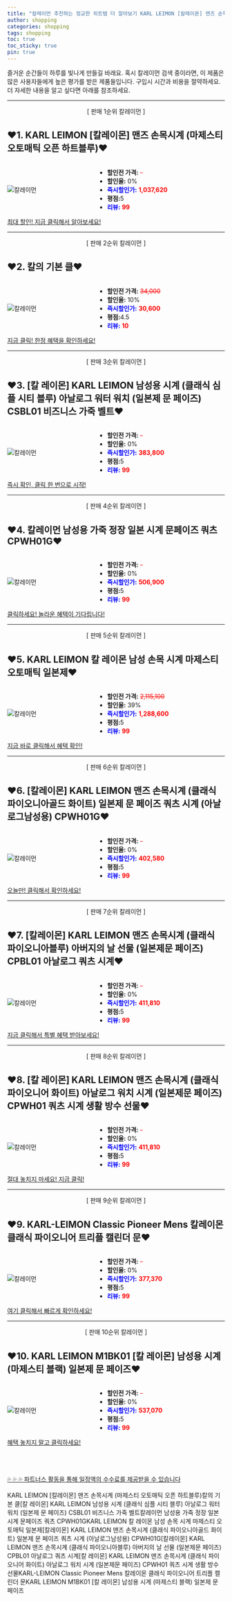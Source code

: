 ```yaml
---
title: "칼레이먼 추천하는 정교한 히트템 더 알아보기 KARL LEIMON [칼레이몬] 맨즈 손목시계"
author: shopping
categories: shopping
tags: shopping
toc: true
toc_sticky: true
pin: true
---
```

즐거운 순간들이 하루를 빛나게 만들길 바래요. 혹시 칼레이먼 검색 중이라면, 이 제품은 많은 사용자들에게 높은 평가를 받은 제품들입니다. 구입시 시간과 비용을 절약하세요. 더 자세한 내용을 알고 싶다면 아래를 참조하세요.

---
<p class="toplist" style="margin: 0 auto; display: block; width: fit-content;">[ 판매 1순위 칼레이먼 ]</p>

<h2><strong>❤️1. KARL LEIMON [칼레이몬] 맨즈 손목시계 (마제스티 오토매틱 오픈 하트블루)❤️</strong></h2>

<div style="display: flex; align-items: center;">
    <div style="flex: 0.4;">
        <img src="https://thumbnail7.coupangcdn.com/thumbnails/remote/230x230ex/image/vendor_inventory/a46d/81d244442f5aabb614df889354a0ab7c67710a1f0131245c31f25c775831.jpg" alt="칼레이먼" style="max-width: 100%;">
    </div>
    <div style="flex: 0.6; margin-left: 10px;">
        <ul>
            <li><strong>할인전 가격:</strong> <del style="color: red;">-</del></li>
            <li><strong>할인율:</strong> 0%</li>
            <li><span style='color:blue'><strong>즉시할인가:</strong></span> <span style='color:red'><strong>1,037,620</strong></span></li>
            <li><strong>평점:</strong>5</li>
            <li><span style='color:blue'><strong>리뷰:</strong></span> <span style='color:red'><strong>99</strong></span></li>
        </ul>
    </div>
</div>
<div class="center">
    <a href="https://selin100587001.github.io?lptag=AF9450613&subid=githubio&pageKey=8055376980&traceid=V0-153&itemId=22605722063&vendorItemId=90733267743" class="myButton">
        최대 할인! 지금 클릭해서 알아보세요!
    </a>
</div>


---
<p class="toplist" style="margin: 0 auto; display: block; width: fit-content;">[ 판매 2순위 칼레이먼 ]</p>

<h2><strong>❤️2. 칼의 기본 클❤️</strong></h2>

<div style="display: flex; align-items: center;">
    <div style="flex: 0.4;">
        <img src="https://thumbnail9.coupangcdn.com/thumbnails/remote/230x230ex/image/retail/images/2021/11/09/9/5/5782294f-a4ec-41ab-8d12-8cb5db752089.jpg" alt="칼레이먼" style="max-width: 100%;">
    </div>
    <div style="flex: 0.6; margin-left: 10px;">
        <ul>
            <li><strong>할인전 가격:</strong> <del style="color: red;">34,000</del></li>
            <li><strong>할인율:</strong> 10%</li>
            <li><span style='color:blue'><strong>즉시할인가:</strong></span> <span style='color:red'><strong>30,600</strong></span></li>
            <li><strong>평점:</strong>4.5</li>
            <li><span style='color:blue'><strong>리뷰:</strong></span> <span style='color:red'><strong>10</strong></span></li>
        </ul>
    </div>
</div>
<div class="center">
    <a href="https://selin100587001.github.io?lptag=AF9450613&subid=githubio&pageKey=6170296045&traceid=V0-153&itemId=12039356091&vendorItemId=79311587428" class="myButton">
        지금 클릭! 한정 혜택을 확인하세요!
    </a>
</div>


---
<p class="toplist" style="margin: 0 auto; display: block; width: fit-content;">[ 판매 3순위 칼레이먼 ]</p>

<h2><strong>❤️3. [칼 레이몬] KARL LEIMON 남성용 시계 (클래식 심플 시티 블루) 아날로그 워터 워치 (일본제 문 페이즈) CSBL01 비즈니스 가죽 벨트❤️</strong></h2>

<div style="display: flex; align-items: center;">
    <div style="flex: 0.4;">
        <img src="https://thumbnail6.coupangcdn.com/thumbnails/remote/230x230ex/image/vendor_inventory/e036/016f8f0f76a9e89243c2dfa30aece3b02cac8b0148f6dfc9b464094386dd.jpg" alt="칼레이먼" style="max-width: 100%;">
    </div>
    <div style="flex: 0.6; margin-left: 10px;">
        <ul>
            <li><strong>할인전 가격:</strong> <del style="color: red;">-</del></li>
            <li><strong>할인율:</strong> 0%</li>
            <li><span style='color:blue'><strong>즉시할인가:</strong></span> <span style='color:red'><strong>383,800</strong></span></li>
            <li><strong>평점:</strong>5</li>
            <li><span style='color:blue'><strong>리뷰:</strong></span> <span style='color:red'><strong>99</strong></span></li>
        </ul>
    </div>
</div>
<div class="center">
    <a href="https://selin100587001.github.io?lptag=AF9450613&subid=githubio&pageKey=5523505208&traceid=V0-153&itemId=8646680051&vendorItemId=87727256094" class="myButton">
        즉시 확인, 클릭 한 번으로 시작!
    </a>
</div>


---
<p class="toplist" style="margin: 0 auto; display: block; width: fit-content;">[ 판매 4순위 칼레이먼 ]</p>

<h2><strong>❤️4. 칼레이먼 남성용 가죽 정장 일본 시계 문페이즈 쿼츠 CPWH01G❤️</strong></h2>

<div style="display: flex; align-items: center;">
    <div style="flex: 0.4;">
        <img src="https://thumbnail10.coupangcdn.com/thumbnails/remote/230x230ex/image/vendor_inventory/1b7a/f03013963076c64e370ff8e06d79890cfd5b134d2da7594fb52506ff1136.jpg" alt="칼레이먼" style="max-width: 100%;">
    </div>
    <div style="flex: 0.6; margin-left: 10px;">
        <ul>
            <li><strong>할인전 가격:</strong> <del style="color: red;">-</del></li>
            <li><strong>할인율:</strong> 0%</li>
            <li><span style='color:blue'><strong>즉시할인가:</strong></span> <span style='color:red'><strong>506,900</strong></span></li>
            <li><strong>평점:</strong>5</li>
            <li><span style='color:blue'><strong>리뷰:</strong></span> <span style='color:red'><strong>99</strong></span></li>
        </ul>
    </div>
</div>
<div class="center">
    <a href="https://selin100587001.github.io?lptag=AF9450613&subid=githubio&pageKey=7328419334&traceid=V0-153&itemId=18809430427&vendorItemId=85940011231" class="myButton">
        클릭하세요! 놀라운 혜택이 기다립니다!
    </a>
</div>


---
<p class="toplist" style="margin: 0 auto; display: block; width: fit-content;">[ 판매 5순위 칼레이먼 ]</p>

<h2><strong>❤️5. KARL LEIMON 칼 레이몬 남성 손목 시계 마제스티 오토매틱 일본제❤️</strong></h2>

<div style="display: flex; align-items: center;">
    <div style="flex: 0.4;">
        <img src="https://thumbnail7.coupangcdn.com/thumbnails/remote/230x230ex/image/vendor_inventory/5288/c78a5db31cf8c55a91d704ad43a1b612145171a48b8c31641d94753059ba.jpg" alt="칼레이먼" style="max-width: 100%;">
    </div>
    <div style="flex: 0.6; margin-left: 10px;">
        <ul>
            <li><strong>할인전 가격:</strong> <del style="color: red;">2,115,100</del></li>
            <li><strong>할인율:</strong> 39%</li>
            <li><span style='color:blue'><strong>즉시할인가:</strong></span> <span style='color:red'><strong>1,288,600</strong></span></li>
            <li><strong>평점:</strong>5</li>
            <li><span style='color:blue'><strong>리뷰:</strong></span> <span style='color:red'><strong>99</strong></span></li>
        </ul>
    </div>
</div>
<div class="center">
    <a href="https://selin100587001.github.io?lptag=AF9450613&subid=githubio&pageKey=7858679176&traceid=V0-153&itemId=21439417096&vendorItemId=88494064561" class="myButton">
        지금 바로 클릭해서 혜택 확인!
    </a>
</div>


---
<p class="toplist" style="margin: 0 auto; display: block; width: fit-content;">[ 판매 6순위 칼레이먼 ]</p>

<h2><strong>❤️6. [칼레이몬] KARL LEIMON 맨즈 손목시계 (클래식 파이오니아골드 화이트) 일본제 문 페이즈 쿼츠 시계 (아날로그남성용) CPWH01G❤️</strong></h2>

<div style="display: flex; align-items: center;">
    <div style="flex: 0.4;">
        <img src="https://thumbnail9.coupangcdn.com/thumbnails/remote/230x230ex/image/vendor_inventory/fd38/cfe90c3d4cd5edb490ee91168e286f7de56f0d04b184f6be89160c5784bc.jpg" alt="칼레이먼" style="max-width: 100%;">
    </div>
    <div style="flex: 0.6; margin-left: 10px;">
        <ul>
            <li><strong>할인전 가격:</strong> <del style="color: red;">-</del></li>
            <li><strong>할인율:</strong> 0%</li>
            <li><span style='color:blue'><strong>즉시할인가:</strong></span> <span style='color:red'><strong>402,580</strong></span></li>
            <li><strong>평점:</strong>5</li>
            <li><span style='color:blue'><strong>리뷰:</strong></span> <span style='color:red'><strong>99</strong></span></li>
        </ul>
    </div>
</div>
<div class="center">
    <a href="https://selin100587001.github.io?lptag=AF9450613&subid=githubio&pageKey=6532472833&traceid=V0-153&itemId=14514031401&vendorItemId=90720394545" class="myButton">
        오늘만! 클릭해서 확인하세요!
    </a>
</div>


---
<p class="toplist" style="margin: 0 auto; display: block; width: fit-content;">[ 판매 7순위 칼레이먼 ]</p>

<h2><strong>❤️7. [칼레이몬] KARL LEIMON 맨즈 손목시계 (클래식 파이오니아블루) 아버지의 날 선물 (일본제문 페이즈) CPBL01 아날로그 쿼츠 시계❤️</strong></h2>

<div style="display: flex; align-items: center;">
    <div style="flex: 0.4;">
        <img src="https://thumbnail9.coupangcdn.com/thumbnails/remote/230x230ex/image/vendor_inventory/aa72/685d75b53024407c3c926edfee3b8d8289e4fd5649113d7adb1fd49d9ed8.jpg" alt="칼레이먼" style="max-width: 100%;">
    </div>
    <div style="flex: 0.6; margin-left: 10px;">
        <ul>
            <li><strong>할인전 가격:</strong> <del style="color: red;">-</del></li>
            <li><strong>할인율:</strong> 0%</li>
            <li><span style='color:blue'><strong>즉시할인가:</strong></span> <span style='color:red'><strong>411,810</strong></span></li>
            <li><strong>평점:</strong>5</li>
            <li><span style='color:blue'><strong>리뷰:</strong></span> <span style='color:red'><strong>99</strong></span></li>
        </ul>
    </div>
</div>
<div class="center">
    <a href="https://selin100587001.github.io?lptag=AF9450613&subid=githubio&pageKey=6610355650&traceid=V0-153&itemId=14986917208&vendorItemId=85355599942" class="myButton">
        지금 클릭해서 특별 혜택 받아보세요!
    </a>
</div>


---
<p class="toplist" style="margin: 0 auto; display: block; width: fit-content;">[ 판매 8순위 칼레이먼 ]</p>

<h2><strong>❤️8. [칼 레이몬] KARL LEIMON 맨즈 손목시계 (클래식 파이오니어 화이트) 아날로그 워치 시계 (일본제문 페이즈) CPWH01 쿼츠 시계 생활 방수 선물❤️</strong></h2>

<div style="display: flex; align-items: center;">
    <div style="flex: 0.4;">
        <img src="https://thumbnail8.coupangcdn.com/thumbnails/remote/230x230ex/image/vendor_inventory/1b8e/94e2ca44777be84f645624442fdace5756f52dd40d4edab1903714a219e1.jpg" alt="칼레이먼" style="max-width: 100%;">
    </div>
    <div style="flex: 0.6; margin-left: 10px;">
        <ul>
            <li><strong>할인전 가격:</strong> <del style="color: red;">-</del></li>
            <li><strong>할인율:</strong> 0%</li>
            <li><span style='color:blue'><strong>즉시할인가:</strong></span> <span style='color:red'><strong>411,810</strong></span></li>
            <li><strong>평점:</strong>5</li>
            <li><span style='color:blue'><strong>리뷰:</strong></span> <span style='color:red'><strong>99</strong></span></li>
        </ul>
    </div>
</div>
<div class="center">
    <a href="https://selin100587001.github.io?lptag=AF9450613&subid=githubio&pageKey=6532475507&traceid=V0-153&itemId=14514047299&vendorItemId=85355596582" class="myButton">
        절대 놓치지 마세요! 지금 클릭!
    </a>
</div>


---
<p class="toplist" style="margin: 0 auto; display: block; width: fit-content;">[ 판매 9순위 칼레이먼 ]</p>

<h2><strong>❤️9. KARL-LEIMON Classic Pioneer Mens 칼레이몬 클래식 파이오니어 트리플 캘린더 문❤️</strong></h2>

<div style="display: flex; align-items: center;">
    <div style="flex: 0.4;">
        <img src="https://thumbnail9.coupangcdn.com/thumbnails/remote/230x230ex/image/vendor_inventory/048c/79fd5b9e0b3608029a310655eae0d74f06a27f20dbd9708f2d0c771f7a8f.jpg" alt="칼레이먼" style="max-width: 100%;">
    </div>
    <div style="flex: 0.6; margin-left: 10px;">
        <ul>
            <li><strong>할인전 가격:</strong> <del style="color: red;">-</del></li>
            <li><strong>할인율:</strong> 0%</li>
            <li><span style='color:blue'><strong>즉시할인가:</strong></span> <span style='color:red'><strong>377,370</strong></span></li>
            <li><strong>평점:</strong>5</li>
            <li><span style='color:blue'><strong>리뷰:</strong></span> <span style='color:red'><strong>99</strong></span></li>
        </ul>
    </div>
</div>
<div class="center">
    <a href="https://selin100587001.github.io?lptag=AF9450613&subid=githubio&pageKey=8211970151&traceid=V0-153&itemId=23573715557&vendorItemId=90599639853" class="myButton">
        여기 클릭해서 빠르게 확인하세요!
    </a>
</div>


---
<p class="toplist" style="margin: 0 auto; display: block; width: fit-content;">[ 판매 10순위 칼레이먼 ]</p>

<h2><strong>❤️10. KARL LEIMON M1BK01 [칼 레이몬] 남성용 시계 (마제스티 블랙) 일본제 문 페이즈❤️</strong></h2>

<div style="display: flex; align-items: center;">
    <div style="flex: 0.4;">
        <img src="https://thumbnail6.coupangcdn.com/thumbnails/remote/230x230ex/image/vendor_inventory/a221/09b6eba871a78254c7d5bec686f961dd428880bc6659f90fe7a6e13d55cd.jpg" alt="칼레이먼" style="max-width: 100%;">
    </div>
    <div style="flex: 0.6; margin-left: 10px;">
        <ul>
            <li><strong>할인전 가격:</strong> <del style="color: red;">-</del></li>
            <li><strong>할인율:</strong> 0%</li>
            <li><span style='color:blue'><strong>즉시할인가:</strong></span> <span style='color:red'><strong>537,070</strong></span></li>
            <li><strong>평점:</strong>5</li>
            <li><span style='color:blue'><strong>리뷰:</strong></span> <span style='color:red'><strong>99</strong></span></li>
        </ul>
    </div>
</div>
<div class="center">
    <a href="https://selin100587001.github.io?lptag=AF9450613&subid=githubio&pageKey=8153506244&traceid=V0-153&itemId=23212387535&vendorItemId=90733271943" class="myButton">
        혜택 놓치지 말고 클릭하세요!
    </a>
</div>

<br><br><br>[💦 💦 💦 파트너스 활동을 통해 일정액의 수수료를 제공받을 수 있습니다](https://link.coupang.com/a/bcpT2c)<br><br>KARL LEIMON [칼레이몬] 맨즈 손목시계 (마제스티 오토매틱 오픈 하트블루)칼의 기본 클[칼 레이몬] KARL LEIMON 남성용 시계 (클래식 심플 시티 블루) 아날로그 워터 워치 (일본제 문 페이즈) CSBL01 비즈니스 가죽 벨트칼레이먼 남성용 가죽 정장 일본 시계 문페이즈 쿼츠 CPWH01GKARL LEIMON 칼 레이몬 남성 손목 시계 마제스티 오토매틱 일본제[칼레이몬] KARL LEIMON 맨즈 손목시계 (클래식 파이오니아골드 화이트) 일본제 문 페이즈 쿼츠 시계 (아날로그남성용) CPWH01G[칼레이몬] KARL LEIMON 맨즈 손목시계 (클래식 파이오니아블루) 아버지의 날 선물 (일본제문 페이즈) CPBL01 아날로그 쿼츠 시계[칼 레이몬] KARL LEIMON 맨즈 손목시계 (클래식 파이오니어 화이트) 아날로그 워치 시계 (일본제문 페이즈) CPWH01 쿼츠 시계 생활 방수 선물KARL-LEIMON Classic Pioneer Mens 칼레이몬 클래식 파이오니어 트리플 캘린더 문KARL LEIMON M1BK01 [칼 레이몬] 남성용 시계 (마제스티 블랙) 일본제 문 페이즈
